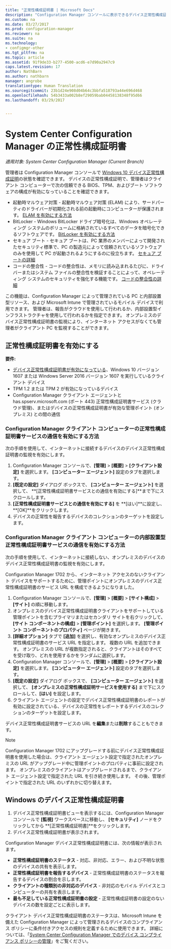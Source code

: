 ```yaml
---
title: "正常性構成証明書 | Microsoft Docs"
description: "Configuration Manager コンソールに表示できるデバイス正常性構成証明書の機能について説明します。"
ms.custom: na
ms.date: 03/27/2017
ms.prod: configuration-manager
ms.reviewer: na
ms.suite: na
ms.technology:
- configmgr-other
ms.tgt_pltfrm: na
ms.topic: article
ms.assetid: 91f9de33-b277-4500-acd6-e7d90a2947c9
caps.latest.revision: 17
author: NathBarn
ms.author: nathbarn
manager: angrobe
translationtype: Human Translation
ms.sourcegitcommit: 23b1d24e908d04b64c3bbfa518793a44e696d468
ms.openlocfilehash: 54b3433a002b8ef29059bab04458138348f95d66
ms.lasthandoff: 03/29/2017


---
```

# <a name="health-attestation-for-system-center-configuration-manager"></a>System Center Configuration Manager の正常性構成証明書

*適用対象: System Center Configuration Manager (Current Branch)*

管理者は Configuration Manager コンソールで [Windows 10 デバイス正常性構成証明](https://technet.microsoft.com/library/mt592023.aspx)の状態を確認できます。  デバイスの正常性構成証明で、管理者はクライアント コンピューターで次の信頼できる BIOS、TPM、およびブート ソフトウェアの構成が有効になっていることを確認できます。  

-   起動時マルウェア対策 - 起動時マルウェア対策 (ELAM) により、サードパーティのドライバーが初期化される前の起動時にコンピューターが保護されます。 [ELAM を有効にする方法](https://gallery.technet.microsoft.com/How-to-turn-on-Early-84552ec5)  
-   BitLocker - Windows BitLocker ドライブ暗号化は、Windows オペレーティング システムのボリュームに格納されているすべてのデータを暗号化できるソフトウェアです。  [BitLocker を有効にする方法](https://gallery.technet.microsoft.com/How-to-turn-on-BitLocker-34294d3d)  
-   セキュア ブート - セキュア ブートは、PC 業界のメンバーによって開発されたセキュリティ標準で、PC の製造元によって信頼されているソフトウェアのみを使用して PC が起動されるようにするのに役立ちます。 [セキュア ブートの詳細](https://technet.microsoft.com/library/hh824987.aspx)  
-   コードの整合性 - コードの整合性は、メモリに読み込まれるたびに、ドライバーまたはシステム ファイルの整合性を検証することによって、オペレーティング システムのセキュリティを強化する機能です。 [コードの整合性の詳細](https://technet.microsoft.com/library/dd348642.aspx)  

この機能は、Configuration Manager によって管理されている PC と内部設置型リソース、および Microsoft Intune で管理されているモバイル デバイスで利用できます。 管理者は、報告がクラウドを使用して行われるか、内部設置型インフラストラクチャを使用して行われるかを指定できます。 オンプレミスのデバイス正常性構成証明書の監視により、インターネット アクセスがなくても管理者がクライアント PC を監視することができます。

## <a name="enable-health-attestation"></a>正常性構成証明書を有効にする

 **要件:**  

-   [デバイス正常性構成証明書が有効になっている](https://technet.microsoft.com/windows-server-docs/security/device-health-attestation)、Windows 10 バージョン 1607 または Windows Server 2016 バージョン 1607 を実行しているクライアント デバイス
-    TPM 1.2 または TPM 2 が有効になっているデバイス
-   Configuration Manager クライアント エージェントと has.spserv.microsoft.com (ポート 443) 正常性構成証明書サービス (クラウド管理)、またはデバイスの正常性構成証明書が有効な管理ポイント (オンプレミス) との間の通信

### <a name="how-to-enable-health-attestation-service-communication-on-configuration-manager-client-computers"></a>Configuration Manager クライアント コンピューターの正常性構成証明書サービスの通信を有効にする方法

次の手順を使用して、インターネットに接続するデバイスのデバイス正常性構成証明書の監視を有効にします。

1.  Configuration Manager コンソールで、**[管理]**  >  **[概要]**  >  **[クライアント設定]** を選択します。  **[コンピューター エージェント]** 設定のタブを選択します。  
2.  **[既定の設定]** ダイアログ ボックスで、 **[コンピューター エージェント]** を選択して、 **[正常性構成証明書サービスとの通信を有効にする]**まで下にスクロールします。  
3.  **[正常性構成証明書サービスとの通信を有効にする]** を **[はい]**に設定し、 **[OK]**をクリックします。  
4. デバイスの正常性を報告するデバイスのコレクションのターゲットを設定します。

### <a name="how-to-enable-on-premises-health-attestation-service-communication-on-configuration-manager-client-computers"></a>Configuration Manager クライアント コンピューターの内部設置型正常性構成証明書サービスの通信を有効にする方法
次の手順を使用して、インターネットに接続しない、オンプレミスのデバイスのデバイス正常性構成証明書の監視を有効にします。

Configuration Manager 1702 から、インターネット アクセスのないクライアント デバイスをサポートするために、管理ポイントにオンプレミスのデバイス正常性構成証明書のサービス URL を構成できるようになりました。

1. Configuration Manager コンソールで、**[管理]** > **[概要]** > **[サイト構成]** > **[サイト]** の順に移動します。
2. オンプレミスのデバイス正常性構成証明書クライアントをサポートしている管理ポイントを含むプライマリまたはセカンダリ サイトを右クリックして、**[サイト コンポーネントの構成]** > **[管理ポイント]** を選択します。 **[管理ポイント コンポーネントのプロパティ]** ページが開きます。
3. **[詳細オプション]** タブで **[追加]** を選択し、有効なオンプレミスのデバイス正常性構成証明書のサービス URL を指定します。 複数の URL を追加できます。 オンプレミスの URL が複数指定されると、クライアントはそのすべてを受け取り、どれを使用するかをランダムに選択します。
4.  Configuration Manager コンソールで、**[管理]**  >  **[概要]**  >  **[クライアント設定]** を選択します。  **[コンピューター エージェント]** 設定のタブを選択します。  
5.  **[既定の設定]** ダイアログ ボックスで、 **[コンピューター エージェント]** を選択して、 **[オンプレミスの正常性構成証明サービスを使用する]** まで下にスクロールして、**[はい]** を設定します。
6. クライアント エージェントの設定でデバイス正常性構成証明書のレポートが有効に設定されている、デバイスの正常性をレポートするデバイスのコレクションのターゲットを設定します。

デバイス正常性構成証明書サービスの URL を**編集**または**削除**することもできます。

> [!NOTE]
> Configuration Manager 1702 にアップグレードする前にデバイス正常性構成証明書を使用した場合は、クライアント エージェント設定で指定されたオンプレミスの URL がアップグレード中に管理ポイントのプロパティに事前に設定されます。 オンプレミスのクライアントはアップグレードされるまで、クライアント エージェント設定で指定された URL を引き続き使用します。 その後、管理ポイントで指定された URL のいずれかに切り替えます。

## <a name="monitor-device-health-attestation"></a>Windows のデバイス正常性構成証明書

1.  デバイス正常性構成証明書ビューを表示するには、Configuration Manager コンソールで **[監視]** ワークスペースに移動し、 **[セキュリティ]** ノードをクリックしてから **[正常性構成証明書]**をクリックします。  
2.  デバイス正常性構成証明書が表示されます。  

Configuration Manager デバイス正常性構成証明書には、次の情報が表示されます。  

-   **正常性構成証明書のステータス** - 対応、非対応、エラー、および不明な状態のデバイスの共有を表示します。  
-   **正常性構成証明書を報告するデバイス** - 正常性構成証明書のステータスを報告するデバイスの割合を示します。  
-   **クライアントの種類別の非対応のデバイス** - 非対応のモバイル デバイスとコンピューターの共有を表示します。  
-   **最も不足している正常性構成証明書の設定** - 正常性構成証明書の設定のないデバイスの数を設定ごとに表示します。

クライアント デバイス正常性構成証明書のステータスは、Microsoft Intune を備えた Configuration Manager によって管理されるデバイスのコンプライアンス ポリシーに条件付きアクセスの規則を定義するために使用できます。 詳細については、「[System Center Configuration Manager でのデバイス コンプライアンス ポリシーの管理](/sccm/protect/deploy-use/device-compliance-policies)」をご覧ください。  

